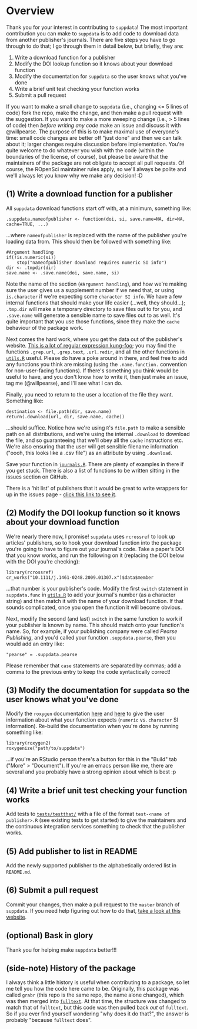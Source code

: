 # Overview

Thank you for your interest in contributing to `suppdata`! The most important contribution you can make to `suppdata` is to add code to download data from another publisher's journals. There are five steps you have to go through to do that; I go through them in detail below, but briefly, they are:

1. Write a download function for a publisher
2. Modify the DOI lookup function so it knows about your download function
3. Modify the documentation for `suppdata` so the user knows what you've done
4. Write a brief unit test checking your function works
5. Submit a pull request

If you want to make a small change to `suppdata` (i.e., changing <= 5 lines of code) fork the repo, make the change, and then make a pull request with the suggestion. If you want to make a more sweeping change (i.e., > 5 lines of code) then _before writing any code_ make an issue and discuss it with @willpearse. The purpose of this is to make maximal use of everyone's time: small code changes are better off "just done" and then we can talk about it; larger changes require discussion before implementation. You're quite welcome to do whatever you wish with the code (within the boundaries of the license, of course), but please be aware that the maintainers of the package are not obligate to accept all pull requests. Of course, the ROpenSci maintainer rules apply, so we'll always be polite and we'll always let you know why we make any decision! :D

## (1) Write a download function for a publisher

All `suppdata` download functions start off with, at a minimum, something like:

```{R}
.suppdata.nameofpublisher <- function(doi, si, save.name=NA, dir=NA, cache=TRUE, ...)
```

...where `nameofpublisher` is replaced with the name of the publisher you're loading data from. This should then be followed with something like:

```{R}
#Argument handling
if(!is.numeric(si))
    stop("nameofpublisher download requires numeric SI info")
dir <- .tmpdir(dir)
save.name <- .save.name(doi, save.name, si)
```

Note the name of the section (`#Argument handling`), and how we're making sure the user gives us a supplement number if we need that, or using `is.character` if we're expecting some `character SI info`. We have a few internal functions that should make your life easier (...well, they should...); `.tmp.dir` will make a temporary directory to save files out to for you, and `.save.name` will generate a sensible name to save files out to as well. It's quite important that you use those functions, since they make the `cache` behaviour of the package work.

Next comes the hard work, where you get the data out of the publisher's website. [This is a lot of regular expression kung-foo](https://xkcd.com/208/); you may find the functions `.grep.url`, `.grep.text`, `.url.redir`, and all the other functions in [`utils.R`](https://github.com/willpearse/suppdata/blob/master/R/utils.R) useful. Please do have a poke around in there, and feel free to add any functions you think are missing (using the `.name.function.` convention for non-user-facing functions). If there's something you think would be useful to have, and you don't know how to write it, then just make an issue, tag me (@willpearse), and I'll see what I can do.

Finally, you need to return to the user a location of the file they want. Something like:

```{R}
destination <- file.path(dir, save.name)
return(.download(url, dir, save.name, cache))
```

...should suffice. Notice how we're using `R`'s `file.path` to make a sensible path on all distributions, and we're using the internal `.download` to download the file, and so guaranteeing that we'll obey all the `cache` instructions etc. We're also ensuring that the user will get sensible filename information ("oooh, this looks like a .csv file") as an attribute by using `.download`.

Save your function in [`journals.R`](https://github.com/willpearse/suppdata/blob/master/R/journals.R). There are plenty of examples in there if you get stuck. There is also a list of functions to be written sitting in the issues section on GitHub.

There is a 'hit list' of publishers that it would be great to write wrappers for up in the issues page - [click this link to see it](https://github.com/willpearse/suppdata/issues/2).

## (2) Modify the DOI lookup function so it knows about your download function

We're nearly there now, I promise! `suppdata` uses `rcrossref` to look up articles' publishers, so to hook your download function into the package you're going to have to figure out your journal's code. Take a paper's DOI that you know works, and run the following on it (replacing the DOI below with the DOI you're checking):

```{R}
library(rcrossref)
cr_works("10.1111/j.1461-0248.2009.01307.x")$data$member
```

...that number is your publisher's code. Modify the first `switch` statement in `suppdata.func` in [`utils.R`](https://github.com/willpearse/suppdata/blob/master/R/utils.R) to add your journal's number (as a character string) and then match it with the name of your download function. If that sounds complicated, once you open the function it will become obvious.

Next, modify the second (and last) `switch` in the same function to work if your publisher is known by name. This should match onto your function's name. So, for example, if your publishing company were called _Pearse Publishing_, and you'd called your function `.suppdata.pearse`, then you would add an entry like:

```{R}
"pearse" = .suppdata.pearse
```

Please remember that `case` statements are separated by commas; add a comma to the previous entry to keep the code syntactically correct!

## (3) Modify the documentation for `suppdata` so the user knows what you've done

Modify the `roxygen` documentation [here](https://github.com/willpearse/suppdata/blob/master/R/suppdata.R#L17) and [here](https://github.com/willpearse/suppdata/blob/master/man-roxygen/suppdata.R#L27) to give the user information about what your function expects (`numeric` vs. `character` SI information). Re-build the documentation when you're done by running something like:

```{R}
library(roxygen2)
roxygenize("path/to/suppdata")
```

...if you're an RStudio person there's a button for this in the "Build" tab ("More" > "Document"). If you're an emacs person like me, there are several and you probably have a strong opinion about which is best :p

## (4) Write a brief unit test checking your function works

Add tests to [`tests/testthat/`](https://github.com/willpearse/suppdata/blob/master/tests/testthat/) with a file of the format `test-<name of publisher>.R` (see existing tests to get started) to give the maintainers and the continuous integration services something to check that the publisher works.

## (5) Add publisher to list in README

Add the newly supported publisher to the alphabetically ordered list in `README.md`.

## (6) Submit a pull request

Commit your changes, then make a pull request to the `master` branch of `suppdata`. If you need help figuring out how to do that, [take a look at this website](https://help.github.com/articles/creating-a-pull-request/).

## (optional) Bask in glory

Thank you for helping make `suppdata` better!!!

## (side-note) History of the package

I always think a little history is useful when contributing to a package, so let me tell you how the code here came to be. Originally, this package was called `grabr` (this repo is the same repo, the name alone changed), which was then merged into [`fulltext`](https://github.com/ropensci/fulltext/). At that time, the structure was changed to match that of `fulltext`, but this code was then pulled back _out_ of `fulltext`. So if you ever find yourself wondering "why does it do that?", the answer is probably "because `fulltext` does".